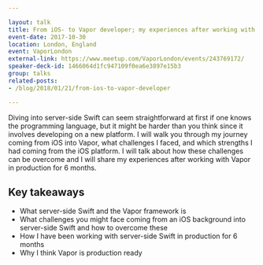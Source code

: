```yaml
---

layout: talk
title: From iOS- to Vapor developer; my experiences after working with server-side Swift in production for 6 months
event-date: 2017-10-30
location: London, England
event: VaporLondon
external-link: https://www.meetup.com/VaporLondon/events/243769172/
speaker-deck-id: 1466064d1fc947109f0ea6e3897e15b3
group: talks
related-posts:
- /blog/2018/01/21/from-ios-to-vapor-developer

---
```


Diving into server-side Swift can seem straightforward at first if one knows the programming language, but it might be harder than you think since it involves developing on a new platform. I will walk you through my journey coming from iOS into Vapor, what challenges I faced, and which strengths I had coming from the iOS platform. I will talk about how these challenges can be overcome and I will share my experiences after working with Vapor in production for 6 months.

## Key takeaways
- What server-side Swift and the Vapor framework is
- What challenges you might face coming from an iOS background into server-side Swift and how to overcome these
- How I have been working with server-side Swift in production for 6 months
- Why I think Vapor is production ready